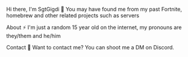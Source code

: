 Hi there, I'm SgtGigdi 👋
You may have found me from my past Fortnite, homebrew and other related projects such as servers

About ⚡
I'm just a random 15 year old on the internet, my pronouns are they/them and he/him

Contact 💬
Want to contact me? You can shoot me a DM on Discord.
